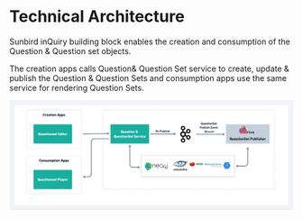 # Technical Architecture

Sunbird inQuiry building block enables the creation and consumption of the Question & Question set objects.&#x20;

The creation apps calls Question& Question Set service to create, update & publish the Question & Question Sets and consumption apps use the same service for rendering Question Sets.



![](../.gitbook/assets/inquiry.png)
